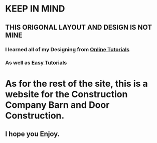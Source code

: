 # KEEP IN MIND
## THIS ORIGONAL LAYOUT AND DESIGN IS NOT MINE
### I learned all of my Designing from [Online Tutorials](https://www.youtube.com/@OnlineTutorialsYT)
### As well as [Easy Tutorials](https://www.youtube.com/@EasyTutorialsVideo)

# As for the rest of the site, this is a website for the Construction Company Barn and Door Construction.
## I hope you Enjoy.
